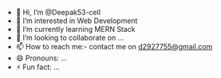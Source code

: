 - 👋 Hi, I’m @Deepak53-cell
- 👀 I’m interested in Web Development
- 🌱 I’m currently learning MERN Stack
- 💞️ I’m looking to collaborate on ...
- 📫 How to reach me:- contact me on d2927755@gmail.com
- 😄 Pronouns: ...
- ⚡ Fun fact: ...

<!---
Deepak53-cell/Deepak53-cell is a ✨ special ✨ repository because its `README.md` (this file) appears on your GitHub profile.
You can click the Preview link to take a look at your changes.
--->
